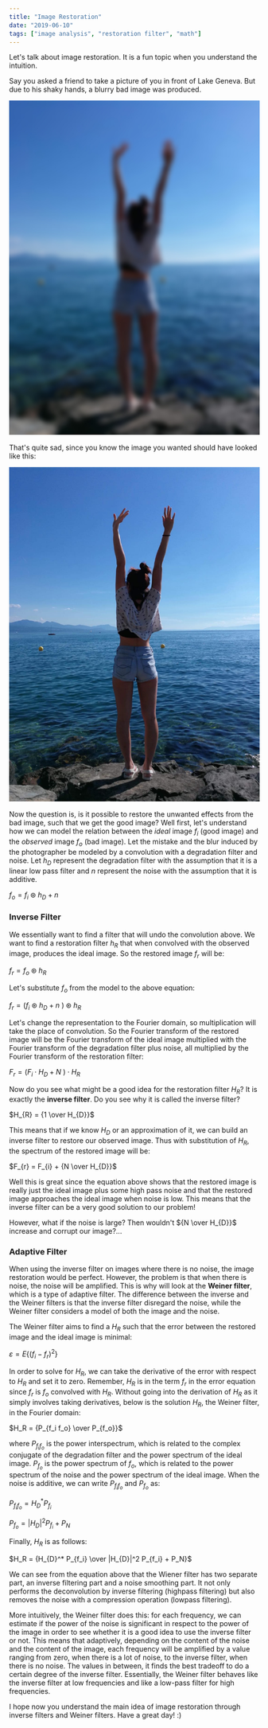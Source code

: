 ```yaml
---
title: "Image Restoration"
date: "2019-06-10"
tags: ["image analysis", "restoration filter", "math"]
---
```

Let's talk about image restoration. It is a fun topic when you understand the intuition.

Say you asked a friend to take a picture of you in front of Lake Geneva. But due to his shaky hands, a blurry bad image was produced.

![](./bad.jpg)

That's quite sad, since you know the image you wanted should have looked like this:

![](./good.jpg)

Now the question is, is it possible to restore the unwanted effects from the bad image, such that we get the good image? Well first, let's understand how we can model the relation between the _ideal_ image $f_{i}$ (good image) and the _observed_ image $f_{o}$ (bad image). Let the mistake and the blur induced by the photographer be modeled by a convolution with a degradation filter and noise. Let $h_{D}$ represent the degradation filter with the assumption that it is a linear low pass filter and $n$ represent the noise with the assumption that it is additive.

$f_{o} = f_{i} \circledast h_{D} + n$

### Inverse Filter

We essentially want to find a filter that will undo the convolution above. We want to find a restoration filter $h_{R}$ that when convolved with the observed image, produces the ideal image. So the restored image $f_{r}$ will be:

$f_{r} = f_{o} \circledast h_{R}$

Let's substitute $f_{o}$ from the model to the above equation:

$f_{r} = (f_{i} \circledast h_{D} + n \ ) \circledast h_{R}$

Let's change the representation to the Fourier domain, so multiplication will take the place of convolution. So the Fourier transform of the restored image will be the Fourier transform of the ideal image multiplied with the Fourier transform of the degradation filter plus noise, all multiplied by the Fourier transform of the restoration filter:

$F_{r} = (F_{i} \cdot H_{D} + N \ ) \cdot H_{R}$

Now do you see what might be a good idea for the restoration filter $H_{R}$? It is exactly the __inverse filter__. Do you see why it is called the inverse filter?

$H_{R} = {1 \over H_{D}}$

This means that if we know $H_{D}$ or an approximation of it, we can build an inverse filter to restore our observed image. Thus with substitution of $H_{R}$, the spectrum of the restored image will be:

$F_{r} = F_{i}  + {N  \over H_{D}}$

Well this is great since the equation above shows that the restored image is really just the ideal image plus some high pass noise and that the restored image approaches the ideal image when noise is low. This means that the inverse filter can be a very good solution to our problem!

However, what if the noise is large? Then wouldn't ${N  \over H_{D}}$ increase and corrupt our image?...

### Adaptive Filter

When using the inverse filter on images where there is no noise, the image restoration would be perfect. However, the problem is that when there is noise, the noise will be amplified. This is why will look at the __Weiner filter__, which is a type of adaptive filter. The difference between the inverse and the Weiner filters is that the inverse filter disregard the noise, while the Weiner filter considers a model of both the image and the noise.

The Weiner filter aims to find a $H_R$ such that the error between the restored image and the ideal image is minimal:

$\varepsilon = E\{(f_i - f_r)^2\}$

In order to solve for $H_R$, we can take the derivative of the error with respect to $H_R$ and set it to zero. Remember, $H_R$ is in the term $f_r$ in the error equation since $f_r$ is $f_o$ convolved with $H_R$. Without going into the derivation of $H_R$ as it simply involves taking derivatives, below is the solution $H_R$, the Weiner filter, in the Fourier domain:

$H_R = {P_{f_i f_o} \over P_{f_o}}$

where $P_{f_i f_o}$ is the power interspectrum, which is related to the complex conjugate of the degradation filter and the power spectrum of the ideal image. $P_{f_o}$ is the power spectrum of $f_o$, which is related to the power spectrum of the noise and the power spectrum of the ideal image. When the noise is additive, we can write $P_{f_i f_o}$ and $P_{f_o}$ as:

$P_{f_i f_o} = H_{D}^* P_{f_i}$

$P_{f_o} = |H_{D}|^2 P_{f_i} + P_N$

Finally, $H_R$ is as follows:

$H_R = {H_{D}^* P_{f_i} \over |H_{D}|^2 P_{f_i} + P_N}$

We can see from the equation above that the Wiener filter has two separate part, an inverse filtering part and a noise smoothing part. It not only performs the deconvolution by inverse filtering (highpass filtering) but also removes the noise with a compression operation (lowpass filtering).

More intuitively, the Weiner filter does this: for each frequency, we can estimate if the power of the noise is significant in respect to the power of the image in order to see whether it is a good idea to use the inverse filter or not. This means that adaptively, depending on the content of the noise and the content of the image, each frequency will be amplified by a value ranging from zero, when there is a lot of noise, to the inverse filter, when there is no noise. The values in between, it finds the best tradeoff to do a certain degree of the inverse filter. Essentially, the Weiner filter behaves like the inverse filter at low frequencies and like a low-pass filter for high frequencies.

I hope now you understand the main idea of image restoration through inverse filters and Weiner filters. Have a great day! :)
